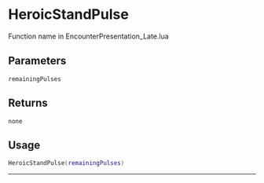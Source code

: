 # HeroicStandPulse
Function name in EncounterPresentation_Late.lua
## Parameters
`remainingPulses`
## Returns
`none`
## Usage
```lua
HeroicStandPulse(remainingPulses)
```
---
